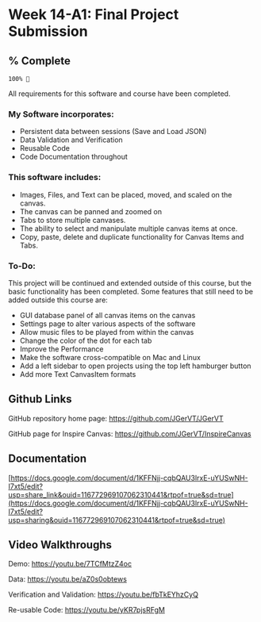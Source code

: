 # Week 14-A1: Final Project Submission 
## % Complete
```
100% 🎉 
```
All requirements for this software and course have been completed. 
### My Software incorporates:
- Persistent data between sessions (Save and Load JSON)
- Data Validation and Verification
- Reusable Code
- Code Documentation throughout

### This software includes:
- Images, Files, and Text can be placed, moved, and scaled on the canvas.
- The canvas can be panned and zoomed on
- Tabs to store multiple canvases.
- The ability to select and manipulate multiple canvas items at once.
- Copy, paste, delete and duplicate functionality for Canvas Items and Tabs.

### To-Do:
This project will be continued and extended outside of this course, but the basic functionality has been completed.
Some features that still need to be added outside this course are:
- GUI database panel of all canvas items on the canvas
- Settings page to alter various aspects of the software
- Allow music files to be played from within the canvas
- Change the color of the dot for each tab
- Improve the Performance
- Make the software cross-compatible on Mac and Linux
- Add a left sidebar to open projects using the top left hamburger button
- Add more Text CanvasItem formats

## Github Links
GitHub repository home page: https://github.com/JGerVT/JGerVT

GitHub page for Inspire Canvas: https://github.com/JGerVT/InspireCanvas

## Documentation
[https://docs.google.com/document/d/1KFFNjj-cqbQAU3lrxE-uYUSwNH-I7xt5/edit?usp=share_link&ouid=116772969107062310441&rtpof=true&sd=true](https://docs.google.com/document/d/1KFFNjj-cqbQAU3lrxE-uYUSwNH-I7xt5/edit?usp=sharing&ouid=116772969107062310441&rtpof=true&sd=true)

## Video Walkthroughs

Demo: https://youtu.be/7TCfMtzZ4oc

Data: https://youtu.be/aZ0s0obtews

Verification and Validation: https://youtu.be/fbTkEYhzCyQ

Re-usable Code: https://youtu.be/yKR7pjsRFgM
